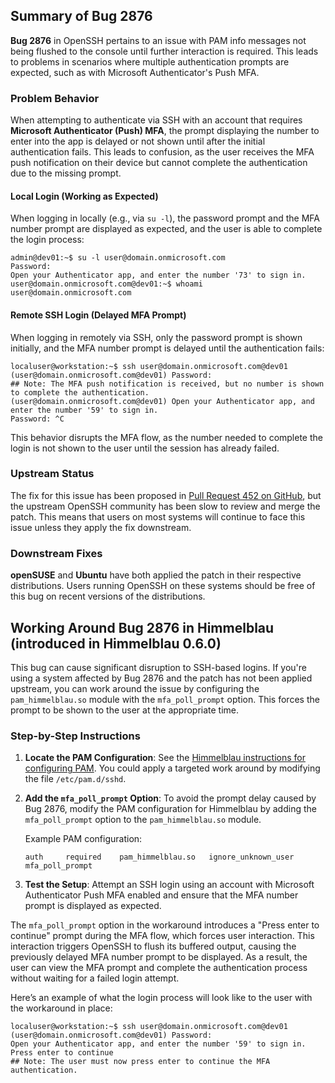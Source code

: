 ## Summary of Bug 2876

**Bug 2876** in OpenSSH pertains to an issue with PAM info messages not being flushed to the console until further interaction is required. This leads to problems in scenarios where multiple authentication prompts are expected, such as with Microsoft Authenticator's Push MFA.

### Problem Behavior

When attempting to authenticate via SSH with an account that requires **Microsoft Authenticator (Push) MFA**, the prompt displaying the number to enter into the app is delayed or not shown until after the initial authentication fails. This leads to confusion, as the user receives the MFA push notification on their device but cannot complete the authentication due to the missing prompt.

#### Local Login (Working as Expected)
When logging in locally (e.g., via `su -l`), the password prompt and the MFA number prompt are displayed as expected, and the user is able to complete the login process:
```
admin@dev01:~$ su -l user@domain.onmicrosoft.com
Password:
Open your Authenticator app, and enter the number '73' to sign in.
user@domain.onmicrosoft.com@dev01:~$ whoami
user@domain.onmicrosoft.com
```

#### Remote SSH Login (Delayed MFA Prompt)
When logging in remotely via SSH, only the password prompt is shown initially, and the MFA number prompt is delayed until the authentication fails:
```
localuser@workstation:~$ ssh user@domain.onmicrosoft.com@dev01
(user@domain.onmicrosoft.com@dev01) Password:
## Note: The MFA push notification is received, but no number is shown to complete the authentication.
(user@domain.onmicrosoft.com@dev01) Open your Authenticator app, and enter the number '59' to sign in.
Password: ^C
```

This behavior disrupts the MFA flow, as the number needed to complete the login is not shown to the user until the session has already failed.

### Upstream Status

The fix for this issue has been proposed in [Pull Request 452 on GitHub](https://github.com/openssh/openssh-portable/pull/452), but the upstream OpenSSH community has been slow to review and merge the patch. This means that users on most systems will continue to face this issue unless they apply the fix downstream.

### Downstream Fixes

**openSUSE** and **Ubuntu** have both applied the patch in their respective distributions. Users running OpenSSH on these systems should be free of this bug on recent versions of the distributions.

## Working Around Bug 2876 in Himmelblau (introduced in Himmelblau 0.6.0)

This bug can cause significant disruption to SSH-based logins. If you're using a system affected by Bug 2876 and the patch has not been applied upstream, you can work around the issue by configuring the `pam_himmelblau.so` module with the `mfa_poll_prompt` option. This forces the prompt to be shown to the user at the appropriate time.

### Step-by-Step Instructions

1. **Locate the PAM Configuration**:
	See the [Himmelblau instructions for configuring PAM](https://github.com/himmelblau-idm/himmelblau/wiki#setup-pam). You could apply a targeted work around by modifying the file `/etc/pam.d/sshd`.

2. **Add the `mfa_poll_prompt` Option**:
	To avoid the prompt delay caused by Bug 2876, modify the PAM configuration for Himmelblau by adding the `mfa_poll_prompt` option to the `pam_himmelblau.so` module.

	Example PAM configuration:

	```
	auth	 required	 pam_himmelblau.so	 ignore_unknown_user mfa_poll_prompt
	```

3. **Test the Setup**:
	Attempt an SSH login using an account with Microsoft Authenticator Push MFA enabled and ensure that the MFA number prompt is displayed as expected.

The `mfa_poll_prompt` option in the workaround introduces a "Press enter to continue" prompt during the MFA flow, which forces user interaction. This interaction triggers OpenSSH to flush its buffered output, causing the previously delayed MFA number prompt to be displayed. As a result, the user can view the MFA prompt and complete the authentication process without waiting for a failed login attempt.

Here’s an example of what the login process will look like to the user with the workaround in place:

```
localuser@workstation:~$ ssh user@domain.onmicrosoft.com@dev01
(user@domain.onmicrosoft.com@dev01) Password:
Open your Authenticator app, and enter the number '59' to sign in.
Press enter to continue
## Note: The user must now press enter to continue the MFA authentication.
```
